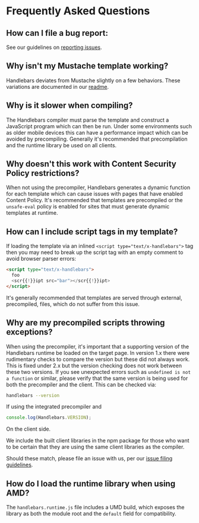 # Frequently Asked Questions

## How can I file a bug report:

  See our guidelines on [reporting issues](https://github.com/handlebars-lang/handlebars.js/blob/master/CONTRIBUTING.md#reporting-issues).

## Why isn't my Mustache template working?

  Handlebars deviates from Mustache slightly on a few behaviors. These variations are documented in our [readme](https://github.com/handlebars-lang/handlebars.js#differences-between-handlebarsjs-and-mustache).

## Why is it slower when compiling?

  The Handlebars compiler must parse the template and construct a JavaScript program which can then be run. Under some environments such as older mobile devices this can have a performance impact which can be avoided by precompiling. Generally it's recommended that precompilation and the runtime library be used on all clients.

## Why doesn't this work with Content Security Policy restrictions?

  When not using the precompiler, Handlebars generates a dynamic function for each template which can cause issues with pages that have enabled Content Policy. It's recommended that templates are precompiled or the `unsafe-eval` policy is enabled for sites that must generate dynamic templates at runtime.

## How can I include script tags in my template?

  If loading the template via an inlined `<script type="text/x-handlebars">` tag then you may need to break up the script tag with an empty comment to avoid browser parser errors:

  ```html
  <script type="text/x-handlebars">
    foo
    <scr{{!}}ipt src="bar"></scr{{!}}ipt>
  </script>
  ```

  It's generally recommended that templates are served through external, precompiled, files, which do not suffer from this issue.

## Why are my precompiled scripts throwing exceptions?

  When using the precompiler, it's important that a supporting version of the Handlebars runtime be loaded on the target page. In version 1.x there were rudimentary checks to compare the version but these did not always work. This is fixed under 2.x but the version checking does not work between these two versions. If you see unexpected errors such as `undefined is not a function` or similar, please verify that the same version is being used for both the precompiler and the client. This can be checked via:

  ```sh
  handlebars --version
  ```

  If using the integrated precompiler and

  ```javascript
  console.log(Handlebars.VERSION);
  ```

  On the client side.

  We include the built client libraries in the npm package for those who want to be certain that they are using the same client libraries as the compiler.

  Should these match, please file an issue with us, per our [issue filing guidelines](https://github.com/handlebars-lang/handlebars.js/blob/master/CONTRIBUTING.md#reporting-issues).

## How do I load the runtime library when using AMD?

  The `handlebars.runtime.js` file includes a UMD build, which exposes the library as both the module root and the `default` field for compatibility.
